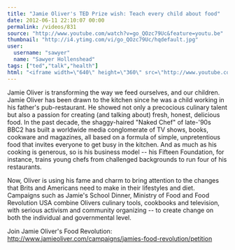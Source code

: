 ```yaml
---
title: "Jamie Oliver's TED Prize wish: Teach every child about food"
date: 2012-06-11 22:10:07 00:00
permalink: /videos/831
source: "http://www.youtube.com/watch?v=go_QOzc79Uc&feature=youtu.be"
thumbnail: "http://i4.ytimg.com/vi/go_QOzc79Uc/hqdefault.jpg"
user:
  username: "sawyer"
  name: "Sawyer Hollenshead"
tags: ["ted","talk","health"]
html: "<iframe width=\"640\" height=\"360\" src=\"http://www.youtube.com/embed/go_QOzc79Uc?wmode=transparent&fs=1&feature=oembed\" frameborder=\"0\" allowfullscreen></iframe>"
---
```


Jamie Oliver is transforming the way we feed ourselves, and our children. Jamie Oliver has been drawn to the kitchen since he was a child working in his father's pub-restaurant. He showed not only a precocious culinary talent but also a passion for creating (and talking about) fresh, honest, delicious food. In the past decade, the shaggy-haired "Naked Chef" of late-'90s BBC2 has built a worldwide media conglomerate of TV shows, books, cookware and magazines, all based on a formula of simple, unpretentious food that invites everyone to get busy in the kitchen. And as much as his cooking is generous, so is his business model -- his Fifteen Foundation, for instance, trains young chefs from challenged backgrounds to run four of his restaurants.

Now, Oliver is using his fame and charm to bring attention to the changes that Brits and Americans need to make in their lifestyles and diet. Campaigns such as Jamie's School Dinner, Ministry of Food and Food Revolution USA combine Olivers culinary tools, cookbooks and television, with serious activism and community organizing -- to create change on both the individual and governmental level.

Join Jamie Oliver's Food Revolution: http://www.jamieoliver.com/campaigns/jamies-food-revolution/petition